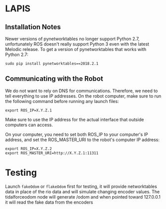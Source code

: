# LAPIS

## Installation Notes

Newer versions of pynetworktables no longer support Python 2.7, unfortunately
ROS doesn't really support Python 3 even with the latest Melodic release. To
get a version of pynetworktables that works with Python 2.7:

    sudo pip install pynetworktables==2018.2.1

## Communicating with the Robot

We do not want to rely on DNS for communications. Therefore, we need to tell
everything to use IP addresses. On the robot computer, make sure to run the
following command before running any launch files:

    export ROS_IP=X.Y.Z.1

Make sure to use the IP address for the actual interface that outside computers
can access.

On your computer, you need to set both ROS_IP to your computer's IP address,
and set the ROS_MASTER_URI to the robot's computer IP address:

	export ROS_IP=X.Y.Z.2
	export ROS_MASTER_URI=http://X.Y.Z.1:11311

# Testing
Launch `fakeOdom` or `flakeOdom` first for testing, it will provide
networktables data in place of the rio data and will simulate changing encoder
values. The tidalforceodom node will generate /odom and when pointed toward
127.0.0.1 it will read the fake data from the encoders
